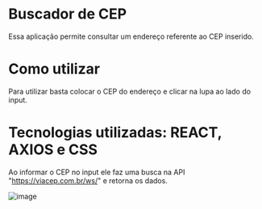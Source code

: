 # Buscador de CEP

Essa aplicação permite consultar um endereço referente ao CEP inserido.


# Como utilizar

Para utilizar basta colocar o CEP do endereço e clicar na lupa ao lado do input.

# Tecnologias utilizadas: REACT, AXIOS e CSS

Ao informar o CEP no input ele faz uma busca na API "https://viacep.com.br/ws/" e retorna os dados.

![image](https://user-images.githubusercontent.com/107892258/208201433-4f4d6d41-5575-4fa9-b593-5f72cc8be7b8.png)

